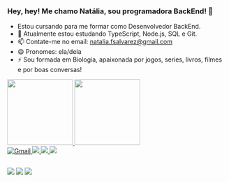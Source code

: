 ### Hey, hey! Me chamo Natália, sou programadora BackEnd! 👋

- Estou cursando para me formar como Desenvolvedor BackEnd.
- 🌱 Atualmente estou estudando TypeScript, Node.js, SQL e Git.
- 📫 Contate-me no email: natalia.fsalvarez@gmail.com
- 😄 Pronomes: ela/dela
- ⚡ Sou formada em Biologia, apaixonada por jogos, series, livros, filmes e por boas conversas! 

<div>
	<a href="https://github.com/natiialvarez">
	<img height="150cm" src="https://github-readme-stats.vercel.app/api?username=natiialvarez&show_icons=true&theme=dracula"/>
	<img height="150cm" src ="https://github-readme-stats.vercel.app/api/top-langs/?username=natiialvarez&layout=compact&theme=dracula"/>
</div>

<div>
    <a href="mailto:natalia.fsalvarez@gmail.com">
        <img src="https://img.shields.io/badge/Gmail-D14836?style=for-the-badge&logo=gmail&logoColor=white" alt="Gmail">
    </a>
	<a href="https://www.instagram.com/natiialvarez_/">
		<img src="https://img.shields.io/badge/Instagram-E4405F?style=for-the-badge&logo=instagram&logoColor=white">
	</a>
	<a href="https://www.linkedin.com/in/natiialvarez/">
		<img src="https://img.shields.io/badge/LinkedIn-0077B5?style=for-the-badge&logo=linkedin&logoColor=white">
	</a>
	<a href="nati3823">
		<img src="https://img.shields.io/badge/Discord-7289DA?style=for-the-badge&logo=discord&logoColor=white">
	</a>
</div>

##
<div>
<img src="https://img.shields.io/badge/JavaScript-F7DF1E?style=for-the-badge&logo=javascript&logoColor=black">
 <img src="https://img.shields.io/badge/Node.js-43853D?style=for-the-badge&logo=node.js&logoColor=white">
 <img src="https://img.shields.io/badge/TypeScript-007ACC?style=for-the-badge&logo=typescript&logoColor=white">
 </div>
 
